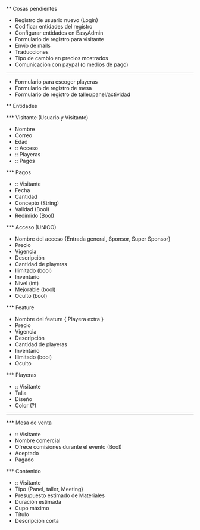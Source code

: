 ** Cosas pendientes
- Registro de usuario nuevo (Login)
- Codificar entidades del registro
- Configurar entidades en EasyAdmin
- Formulario de registro para visitante
- Envío de mails
- Traducciones
- Tipo de cambio en precios mostrados
- Comunicación con paypal (o medios de pago)
---
- Formulario para escoger playeras
- Formulario de registro de mesa
- Formulario de registro de taller/panel/actividad


** Entidades

*** Visitante (Usuario y Visitante)
- Nombre
- Correo
- Edad
- :: Acceso
- :: Playeras
- :: Pagos

*** Pagos
- :: Visitante
- Fecha
- Cantidad
- Concepto (String)
- Validad (Bool)
- Redimido (Bool)

*** Acceso (UNICO)
- Nombre del acceso {Entrada general, Sponsor, Super Sponsor}
- Precio
- Vigencia
- Descripción
- Cantidad de playeras
- Ilimitado (bool)
- Inventario
- Nivel (int)
- Mejorable (bool)
- Oculto (bool)

*** Feature
- Nombre del feature { Playera extra }
- Precio
- Vigencia
- Descripción
- Cantidad de playeras
- Inventario
- Ilimitado (bool)
- Oculto

*** Playeras
- :: Visitante
- Talla
- Diseño
- Color (?)

---

*** Mesa de venta
- :: Visitante
- Nombre comercial
- Ofrece comisiones durante el evento (Bool)
- Aceptado
- Pagado

*** Contenido
- :: Visitante
- Tipo {Panel, taller, Meeting}
- Presupuesto estimado de Materiales
- Duración estimada
- Cupo máximo
- Título
- Descripción corta